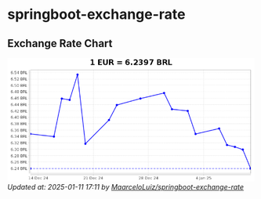 # springboot-exchange-rate

<!-- EXCHANGE-RATE-START -->
## Exchange Rate Chart

![Exchange Rate Chart](charts/chart.png)*Updated at: 2025-01-11 17:11 by [MaarceloLuiz/springboot-exchange-rate](https://github.com/MaarceloLuiz/springboot-exchange-rate)*


<!-- EXCHANGE-RATE-END -->